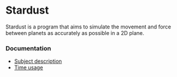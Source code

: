 # Stardust
  Stardust is a program that aims to simulate the movement and force between planets as accurately as possible in a 2D plane.

### Documentation
- [Subject description](documentation/subject_description.md)
- [Time usage](documentation/time.md)
